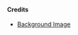 #### Credits
- [Background Image](https://www.freepik.com/free-vector/gradient-minimalist-background_35055146.htm#fromView=keyword&page=1&position=5&uuid=e8a3c73f-c80c-4dde-ba13-ba4d7c3544fa)